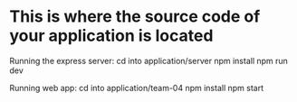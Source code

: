 # This is where the source code of your application is located
Running the express server:
cd into application/server
npm install
npm run dev

Running web app:
cd into application/team-04
npm install
npm start